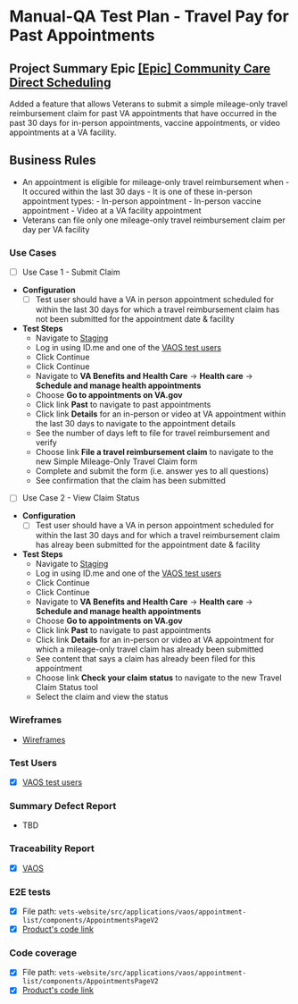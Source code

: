 # Manual-QA Test Plan - Travel Pay for Past Appointments

## Project Summary Epic [[Epic] Community Care Direct Scheduling](https://github.com/department-of-veterans-affairs/va.gov-team/issues/62496) 
Added a feature that allows Veterans to submit a simple mileage-only travel reimbursement claim for past VA appointments that have occurred in the past 30 days for in-person appointments, vaccine appointments, or video appointments at a VA facility.

## Business Rules 
- An appointment is eligible for mileage-only travel reimbursement when
        - It occured within the last 30 days
        - It is one of these in-person appointment types:
            - In-person appointment
            - In-person vaccine appointment
            - Video at a VA facility appointment 
- Veterans can file only one mileage-only travel reimbursement claim per day per VA facility

### Use Cases
 
- [ ] Use Case 1 - Submit Claim

* **Configuration**
  - [ ] Test user should have a VA in person appointment scheduled for within the last 30 days for which a travel reimbursement claim has not been submitted for the appointment date & facility

* **Test Steps**
  - Navigate to [Staging](http://staging.va.gov/?next=loginModal&oauth=true)
  - Log in using ID.me and one of the [VAOS test users](https://github.com/department-of-veterans-affairs/va.gov-team-sensitive/blob/master/Administrative/vagov-users/staging-test-accounts-vaos.md)
  - Click Continue
  - Click Continue
  - Navigate to **VA Benefits and Health Care** -> **Health care** -> **Schedule and manage health appointments**
  - Choose **Go to appointments on VA.gov**
  - Click link **Past** to navigate to past appointments
  - Click link **Details** for an in-person or video at VA appointment within the last 30 days to navigate to the appointment details
  - See the number of days left to file for travel reimbursement and verify
  - Choose link **File a travel reimbursement claim** to navigate to the new Simple Mileage-Only Travel Claim form
  - Complete and submit the form (i.e. answer yes to all questions)
  - See confirmation that the claim has been submitted

- [ ] Use Case 2 - View Claim Status

* **Configuration**
  - [ ] Test user should have a VA in person appointment scheduled for within the last 30 days and for which a travel reimbursement claim has alreay been submitted for the appointment date & facility

* **Test Steps**
  - Navigate to [Staging](http://staging.va.gov/?next=loginModal&oauth=true)
  - Log in using ID.me and one of the [VAOS test users](https://github.com/department-of-veterans-affairs/va.gov-team-sensitive/blob/master/Administrative/vagov-users/staging-test-accounts-vaos.md)
  - Click Continue
  - Click Continue
  - Navigate to **VA Benefits and Health Care** -> **Health care** -> **Schedule and manage health appointments**
  - Choose **Go to appointments on VA.gov**
  - Click link **Past** to navigate to past appointments
  - Click link **Details** for an in-person or video at VA appointment for which a mileage-only travel claim has already been submitted
  - See content that says a claim has already been filed for this appointment
  - Choose link **Check your claim status** to navigate to the new Travel Claim Status tool
  - Select the claim and view the status

### Wireframes
- [Wireframes](https://www.figma.com/design/RzugGEmu4drhCSHTyQ6hjl/Simple-mileage-only-travel-pay-claim-submission?node-id=2135-3&node-type=canvas&t=URUEyTcnHHThVESn-0)

### Test Users 
- [X] [VAOS test users](https://github.com/department-of-veterans-affairs/va.gov-team-sensitive/blob/master/Administrative/vagov-users/staging-test-accounts-vaos.md)

### Summary Defect Report
- TBD

### Traceability Report 
- [X] [VAOS](https://department-of-veterans-affairs.github.io/veteran-facing-services-tools/frontend-support-dashboard/unit-test-coverage-report/)

### E2E tests 
- [X] File path: `vets-website/src/applications/vaos/appointment-list/components/AppointmentsPageV2`
- [X] [Product's code link](https://github.com/department-of-veterans-affairs/vets-website/tree/main/src/applications/vaos/appointment-list/components/AppointmentsPageV2)

### Code coverage
- [X] File path: `vets-website/src/applications/vaos/appointment-list/components/AppointmentsPageV2`
- [X] [Product's code link](https://github.com/department-of-veterans-affairs/vets-website/tree/main/src/applications/vaos/appointment-list/components/AppointmentsPageV2)
